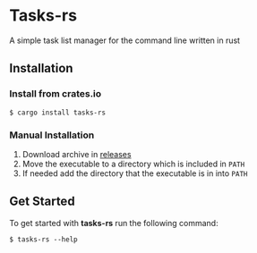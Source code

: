 # Tasks-rs

A simple task list manager for the command line written in rust

## Installation

### Install from crates.io

```
$ cargo install tasks-rs
```

### Manual Installation

1. Download archive in [releases](https://github.com/gamertike/tasks-rs/releases)
2. Move the executable to a directory which is included in `PATH`
3. If needed add the directory that the executable is in into `PATH`

## Get Started

To get started with **tasks-rs** run the following command:

```
$ tasks-rs --help
```
